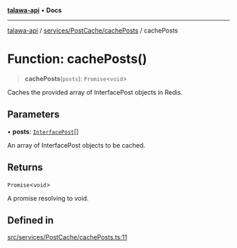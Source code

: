 [**talawa-api**](../../../../README.md) • **Docs**

***

[talawa-api](../../../../modules.md) / [services/PostCache/cachePosts](../README.md) / cachePosts

# Function: cachePosts()

> **cachePosts**(`posts`): `Promise`\<`void`\>

Caches the provided array of InterfacePost objects in Redis.

## Parameters

• **posts**: [`InterfacePost`](../../../../models/Post/interfaces/InterfacePost.md)[]

An array of InterfacePost objects to be cached.

## Returns

`Promise`\<`void`\>

A promise resolving to void.

## Defined in

[src/services/PostCache/cachePosts.ts:11](https://github.com/PalisadoesFoundation/talawa-api/blob/fe65d855b3d1e3e4af621340e7e8bfa0325634c1/src/services/PostCache/cachePosts.ts#L11)
